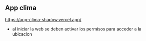 ## App clima

https://app-clima-shadow.vercel.app/

* al iniciar la web se deben activar los permisos para acceder a la ubicacion
